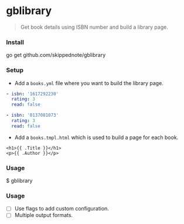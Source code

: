 # gblibrary

> Get book details using ISBN number and build a library page.

### Install
  go get github.com/skippednote/gblibrary

### Setup
- Add a `books.yml` file where you want to build the library page.
```yaml
- isbn: '1617292230'
  rating: 3
  read: false

- isbn: '0137081073'
  rating: 3
  read: false
```
- Add a `books.tmpl.html` which is used to build a page for each book.
```twig
<h1>{{ .Title }}</h1>
<p>{{ .Author }}</p>
```

### Usage
  $ gblibrary

### Usage
- [ ] Use flags to add custom configuration.
- [ ] Multiple output formats.
